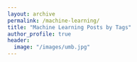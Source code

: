 ```yaml
---
layout: archive
permalink: /machine-learning/
title: "Machine Learning Posts by Tags"
author_profile: true
header:
  image: "/images/umb.jpg"
---
```

